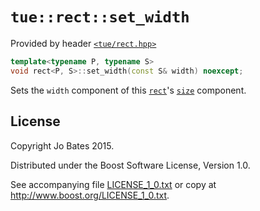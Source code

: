`tue::rect::set_width`
======================
Provided by header [`<tue/rect.hpp>`](../../headers/rect.md)

```c++
template<typename P, typename S>
void rect<P, S>::set_width(const S& width) noexcept;
```

Sets the `width` component of this [`rect`](../../headers/rect.md)'s
[`size`](size.md) component.

License
-------
Copyright Jo Bates 2015.

Distributed under the Boost Software License, Version 1.0.

See accompanying file [LICENSE_1_0.txt](../../../LICENSE_1_0.txt) or copy at
http://www.boost.org/LICENSE_1_0.txt.
